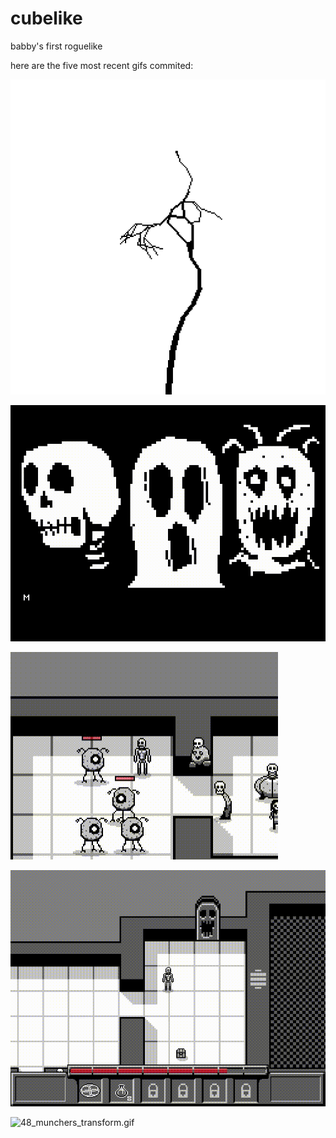 # cubelike
babby's first roguelike 

here are the five most recent gifs commited:

![52_trees.gif](gifs/52_trees.gif?raw=true "52_trees")

![51_opening_cine.gif](gifs/51_opening_cine.gif?raw=true "51_opening_cine")

![50_cycloi_movement.gif](gifs/50_cycloi_movement.gif?raw=true "50_cycloi_movement")

![49_boss_door_and_cinematics.gif](gifs/49_boss_door_and_cinematics.gif?raw=true "49_boss_door_and_cinematics")

![48_munchers_transform.gif](gifs/48_munchers_transform.gif?raw=true "48_munchers_transform")

